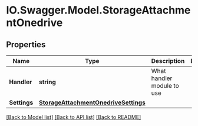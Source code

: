 # IO.Swagger.Model.StorageAttachmentOnedrive
## Properties

Name | Type | Description | Notes
------------ | ------------- | ------------- | -------------
**Handler** | **string** | What handler module to use | 
**Settings** | [**StorageAttachmentOnedriveSettings**](StorageAttachmentOnedriveSettings.md) |  | 

[[Back to Model list]](../README.md#documentation-for-models) [[Back to API list]](../README.md#documentation-for-api-endpoints) [[Back to README]](../README.md)

